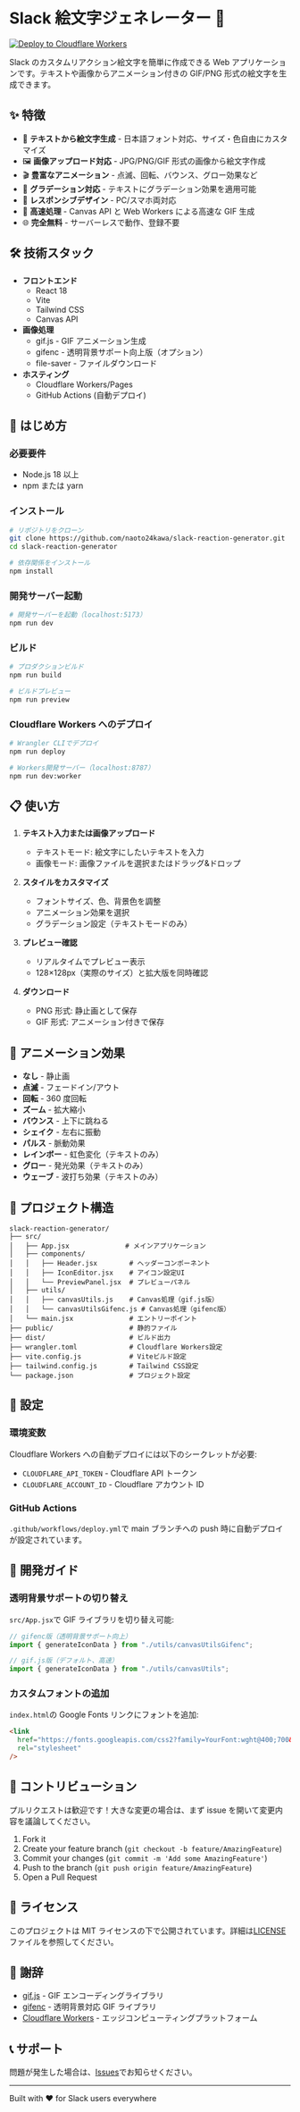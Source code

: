 # Slack 絵文字ジェネレーター 🎨

[![Deploy to Cloudflare Workers](https://deploy.workers.cloudflare.com/button)](https://deploy.workers.cloudflare.com/?url=https://github.com/naoto24kawa/slack-reaction-generator)

Slack のカスタムリアクション絵文字を簡単に作成できる Web アプリケーションです。テキストや画像からアニメーション付きの GIF/PNG 形式の絵文字を生成できます。

## ✨ 特徴

- 📝 **テキストから絵文字生成** - 日本語フォント対応、サイズ・色自由にカスタマイズ
- 🖼️ **画像アップロード対応** - JPG/PNG/GIF 形式の画像から絵文字作成
- 🎬 **豊富なアニメーション** - 点滅、回転、バウンス、グロー効果など
- 🎨 **グラデーション対応** - テキストにグラデーション効果を適用可能
- 📱 **レスポンシブデザイン** - PC/スマホ両対応
- 🚀 **高速処理** - Canvas API と Web Workers による高速な GIF 生成
- 🌐 **完全無料** - サーバーレスで動作、登録不要

## 🛠️ 技術スタック

- **フロントエンド**
  - React 18
  - Vite
  - Tailwind CSS
  - Canvas API
- **画像処理**
  - gif.js - GIF アニメーション生成
  - gifenc - 透明背景サポート向上版（オプション）
  - file-saver - ファイルダウンロード
- **ホスティング**
  - Cloudflare Workers/Pages
  - GitHub Actions (自動デプロイ)

## 🚀 はじめ方

### 必要要件

- Node.js 18 以上
- npm または yarn

### インストール

```bash
# リポジトリをクローン
git clone https://github.com/naoto24kawa/slack-reaction-generator.git
cd slack-reaction-generator

# 依存関係をインストール
npm install
```

### 開発サーバー起動

```bash
# 開発サーバーを起動（localhost:5173）
npm run dev
```

### ビルド

```bash
# プロダクションビルド
npm run build

# ビルドプレビュー
npm run preview
```

### Cloudflare Workers へのデプロイ

```bash
# Wrangler CLIでデプロイ
npm run deploy

# Workers開発サーバー（localhost:8787）
npm run dev:worker
```

## 📋 使い方

1. **テキスト入力または画像アップロード**

   - テキストモード: 絵文字にしたいテキストを入力
   - 画像モード: 画像ファイルを選択またはドラッグ&ドロップ

2. **スタイルをカスタマイズ**

   - フォントサイズ、色、背景色を調整
   - アニメーション効果を選択
   - グラデーション設定（テキストモードのみ）

3. **プレビュー確認**

   - リアルタイムでプレビュー表示
   - 128×128px（実際のサイズ）と拡大版を同時確認

4. **ダウンロード**
   - PNG 形式: 静止画として保存
   - GIF 形式: アニメーション付きで保存

## 🎨 アニメーション効果

- **なし** - 静止画
- **点滅** - フェードイン/アウト
- **回転** - 360 度回転
- **ズーム** - 拡大縮小
- **バウンス** - 上下に跳ねる
- **シェイク** - 左右に振動
- **パルス** - 脈動効果
- **レインボー** - 虹色変化（テキストのみ）
- **グロー** - 発光効果（テキストのみ）
- **ウェーブ** - 波打ち効果（テキストのみ）

## 📁 プロジェクト構造

```
slack-reaction-generator/
├── src/
│   ├── App.jsx              # メインアプリケーション
│   ├── components/
│   │   ├── Header.jsx        # ヘッダーコンポーネント
│   │   ├── IconEditor.jsx    # アイコン設定UI
│   │   └── PreviewPanel.jsx  # プレビューパネル
│   ├── utils/
│   │   ├── canvasUtils.js    # Canvas処理（gif.js版）
│   │   └── canvasUtilsGifenc.js # Canvas処理（gifenc版）
│   └── main.jsx              # エントリーポイント
├── public/                   # 静的ファイル
├── dist/                     # ビルド出力
├── wrangler.toml             # Cloudflare Workers設定
├── vite.config.js            # Viteビルド設定
├── tailwind.config.js        # Tailwind CSS設定
└── package.json              # プロジェクト設定
```

## 🔧 設定

### 環境変数

Cloudflare Workers への自動デプロイには以下のシークレットが必要:

- `CLOUDFLARE_API_TOKEN` - Cloudflare API トークン
- `CLOUDFLARE_ACCOUNT_ID` - Cloudflare アカウント ID

### GitHub Actions

`.github/workflows/deploy.yml`で main ブランチへの push 時に自動デプロイが設定されています。

## 📝 開発ガイド

### 透明背景サポートの切り替え

`src/App.jsx`で GIF ライブラリを切り替え可能:

```javascript
// gifenc版（透明背景サポート向上）
import { generateIconData } from "./utils/canvasUtilsGifenc";

// gif.js版（デフォルト、高速）
import { generateIconData } from "./utils/canvasUtils";
```

### カスタムフォントの追加

`index.html`の Google Fonts リンクにフォントを追加:

```html
<link
  href="https://fonts.googleapis.com/css2?family=YourFont:wght@400;700&display=swap"
  rel="stylesheet"
/>
```

## 🤝 コントリビューション

プルリクエストは歓迎です！大きな変更の場合は、まず issue を開いて変更内容を議論してください。

1. Fork it
2. Create your feature branch (`git checkout -b feature/AmazingFeature`)
3. Commit your changes (`git commit -m 'Add some AmazingFeature'`)
4. Push to the branch (`git push origin feature/AmazingFeature`)
5. Open a Pull Request

## 📄 ライセンス

このプロジェクトは MIT ライセンスの下で公開されています。詳細は[LICENSE](LICENSE)ファイルを参照してください。

## 🙏 謝辞

- [gif.js](https://github.com/jnordberg/gif.js) - GIF エンコーディングライブラリ
- [gifenc](https://github.com/mattdesl/gifenc) - 透明背景対応 GIF ライブラリ
- [Cloudflare Workers](https://workers.cloudflare.com/) - エッジコンピューティングプラットフォーム

## 📞 サポート

問題が発生した場合は、[Issues](https://github.com/naoto24kawa/slack-reaction-generator/issues)でお知らせください。

---

Built with ❤️ for Slack users everywhere
